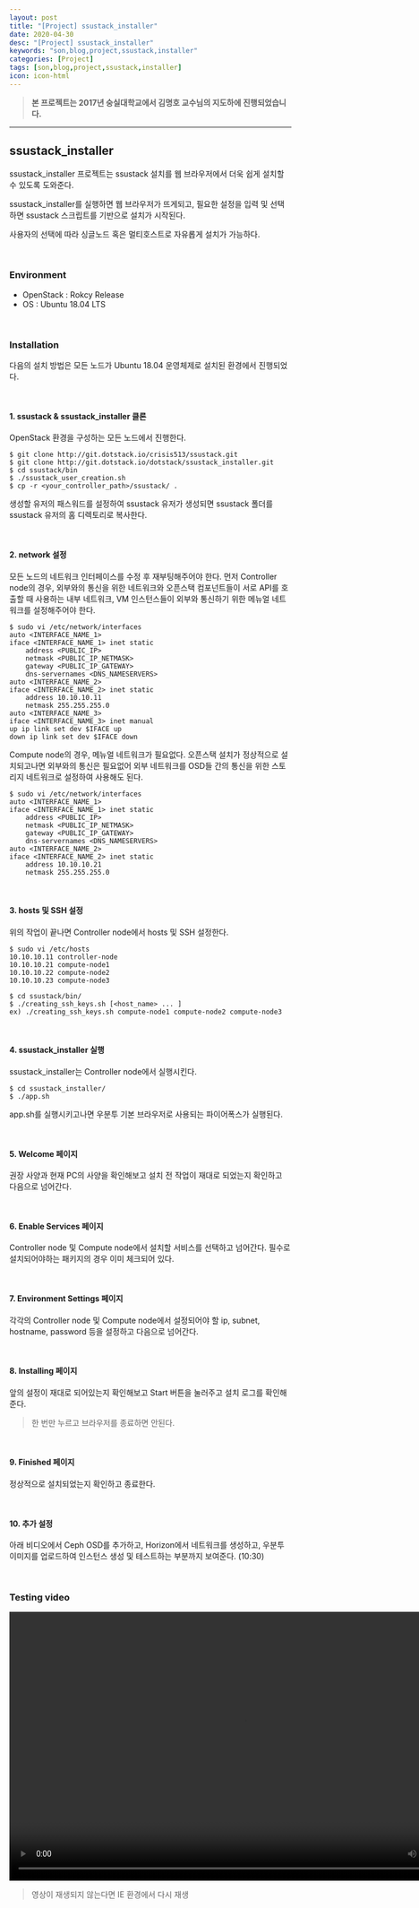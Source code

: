 ```yaml
---
layout: post
title: "[Project] ssustack_installer"
date: 2020-04-30
desc: "[Project] ssustack_installer"
keywords: "son,blog,project,ssustack,installer"
categories: [Project]
tags: [son,blog,project,ssustack,installer]
icon: icon-html
---
```


> **본 프로젝트는 2017년 숭실대학교에서 김명호 교수님의 지도하에 진행되었습니다.**

---

## ssustack_installer

ssustack_installer 프로젝트는 ssustack 설치를 웹 브라우저에서 더욱 쉽게 설치할 수 있도록 도와준다.

ssustack_installer를 실행하면 웹 브라우저가 뜨게되고, 필요한 설정을 입력 및 선택하면 ssustack 스크립트를 기반으로 설치가 시작된다.

사용자의 선택에 따라 싱글노드 혹은 멀티호스트로 자유롭게 설치가 가능하다.

<br>

### Environment

* OpenStack : Rokcy Release
* OS : Ubuntu 18.04 LTS

<br>

### Installation

다음의 설치 방법은 모든 노드가 Ubuntu 18.04 운영체제로 설치된 환경에서 진행되었다.

<br>

#### 1. ssustack & ssustack_installer 클론

OpenStack 환경을 구성하는 모든 노드에서 진행한다.

```
$ git clone http://git.dotstack.io/crisis513/ssustack.git
$ git clone http://git.dotstack.io/dotstack/ssustack_installer.git
$ cd ssustack/bin
$ ./ssustack_user_creation.sh
$ cp -r <your_controller_path>/ssustack/ .
```

생성할 유저의 패스워드를 설정하여 ssustack 유저가 생성되면 ssustack 폴더를 ssustack 유저의 홈 디렉토리로 복사한다.

<br>

#### 2. network 설정

모든 노드의 네트워크 인터페이스를 수정 후 재부팅해주어야 한다. 먼저 Controller node의 경우, 외부와의 통신을 위한 네트워크와 오픈스택 컴포넌트들이 서로 API를 호출할 때 사용하는 내부 네트워크, VM 인스턴스들이 외부와 통신하기 위한 메뉴얼 네트워크를 설정해주어야 한다.

```
$ sudo vi /etc/network/interfaces
auto <INTERFACE_NAME_1>
iface <INTERFACE_NAME_1> inet static
    address <PUBLIC_IP>
    netmask <PUBLIC_IP_NETMASK>
    gateway <PUBLIC_IP_GATEWAY>
    dns-servernames <DNS_NAMESERVERS>
auto <INTERFACE_NAME_2>
iface <INTERFACE_NAME_2> inet static
    address 10.10.10.11
    netmask 255.255.255.0
auto <INTERFACE_NAME_3>
iface <INTERFACE_NAME_3> inet manual
up ip link set dev $IFACE up
down ip link set dev $IFACE down
```

Compute node의 경우, 메뉴얼 네트워크가 필요없다. 오픈스택 설치가 정상적으로 설치되고나면 외부와의 통신은 필요없어 외부 네트워크를 OSD들 간의 통신을 위한 스토리지 네트워크로 설정하여 사용해도 된다.

```
$ sudo vi /etc/network/interfaces
auto <INTERFACE_NAME_1>
iface <INTERFACE_NAME_1> inet static
    address <PUBLIC_IP>
    netmask <PUBLIC_IP_NETMASK>
    gateway <PUBLIC_IP_GATEWAY>
    dns-servernames <DNS_NAMESERVERS>
auto <INTERFACE_NAME_2>
iface <INTERFACE_NAME_2> inet static
    address 10.10.10.21
    netmask 255.255.255.0
```

<br>

#### 3. hosts 및 SSH 설정

위의 작업이 끝나면 Controller node에서 hosts 및 SSH 설정한다.

```
$ sudo vi /etc/hosts
10.10.10.11 controller-node
10.10.10.21 compute-node1 
10.10.10.22 compute-node2
10.10.10.23 compute-node3
    
$ cd ssustack/bin/
$ ./creating_ssh_keys.sh [<host_name> ... ]
ex) ./creating_ssh_keys.sh compute-node1 compute-node2 compute-node3
```

<br>

#### 4. ssustack_installer 실행

ssustack_installer는 Controller node에서 실행시킨다.

```
$ cd ssustack_installer/
$ ./app.sh
```

app.sh를 실행시키고나면 우분투 기본 브라우저로 사용되는 파이어폭스가 실행된다.

<br>

#### 5. Welcome 페이지

권장 사양과 현재 PC의 사양을 확인해보고 설치 전 작업이 재대로 되었는지 확인하고 다음으로 넘어간다.

<br>

#### 6. Enable Services 페이지

Controller node 및 Compute node에서 설치할 서비스를 선택하고 넘어간다. 필수로 설치되어야하는 패키지의 경우 이미 체크되어 있다.

<br>

#### 7. Environment Settings 페이지

각각의 Controller node 및 Compute node에서 설정되어야 할 ip, subnet, hostname, password 등을 설정하고 다음으로 넘어간다.

<br>

#### 8. Installing 페이지

앞의 설정이 재대로 되어있는지 확인해보고 Start 버튼을 눌러주고 설치 로그를 확인해준다.

> 한 번만 누르고 브라우저를 종료하면 안된다.

<br>

#### 9. Finished 페이지

정상적으로 설치되었는지 확인하고 종료한다.

<br>

#### 10. 추가 설정

아래 비디오에서 Ceph OSD를 추가하고, Horizon에서 네트워크를 생성하고, 우분투 이미지를 업로드하여 인스턴스 생성 및 테스트하는 부분까지 보여준다. (10:30)

<br>

### Testing video

<video width="840" height="480" src="/static/assets/video/blog/ssustack_working.mp4" controls></video>

> 영상이 재생되지 않는다면 IE 환경에서 다시 재생
